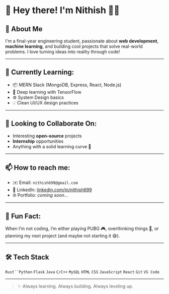 # 👋 Hey there! I'm Nithish 👨‍💻

## 🚀 About Me
I'm a final-year engineering student, passionate about **web development**, **machine learning**, and building cool projects that solve real-world problems. I love turning ideas into reality through code!

---

## 🌱 Currently Learning:
- 📦 MERN Stack (MongoDB, Express, React, Node.js)
- 🤖 Deep learning with TensorFlow
- ⚙️ System Design basics
- 💡 Clean UI/UX design practices

---

## 🤝 Looking to Collaborate On:
- Interesting **open-source** projects
- **Internship** opportunities
- Anything with a solid learning curve 🚀

---

## 📫 How to reach me:
- ✉️ Email: `nithish699@gmail.com`
- 💼 LinkedIn: [linkedin.com/in/nithish699](https://linkedin.com/in/nithish699)
- 🌐 Portfolio: *coming soon...*

---

## 💬 Fun Fact:
When I’m not coding, I’m either playing PUBG 🎮, overthinking things 🧠, or planning my next project (and maybe not starting it 😅).

---

## 🛠 Tech Stack
`Rust``Python` `Flask` `Java` `C/C++` `MySQL` `HTML` `CSS` `JavaScript` `React` `Git` `VS Code`

---

> ✨ Always learning. Always building. Always leveling up.

<!--
This is a special repository because the README.md appears on your GitHub profile!
-->
